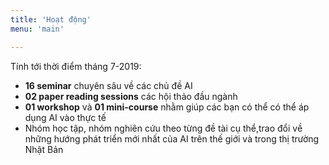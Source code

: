 ```yaml
---
title: 'Hoạt động'
menu: 'main'

---
```


Tính tới thời điểm tháng 7-2019:

- **16 seminar** chuyên sâu về các chủ đề AI
- **02 paper reading sessions** các hội thảo đầu ngành
- **01 workshop** và **01 mini-course** nhằm giúp các bạn có thể có thể áp dụng AI vào thực tế
- Nhóm học tập, nhóm nghiên cứu theo từng đề tài cụ thể,trao đổi về những hướng phát triển mới nhất của AI trên thế giới và trong thị trường Nhật Bản
